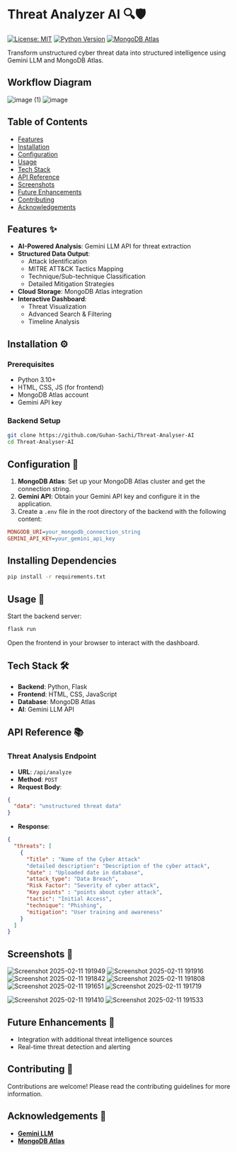# Threat Analyzer AI 🔍🛡️

[![License: MIT](https://img.shields.io/badge/License-MIT-yellow.svg)](https://opensource.org/licenses/MIT)
[![Python Version](https://img.shields.io/badge/Python-3.10%2B-blue.svg)](https://www.python.org/)
[![MongoDB Atlas](https://img.shields.io/badge/MongoDB-Cloud-green.svg)](https://www.mongodb.com/atlas)

Transform unstructured cyber threat data into structured intelligence using Gemini LLM and MongoDB Atlas.

## Workflow Diagram
![image (1)](https://github.com/user-attachments/assets/a20275ba-4c2f-48f7-b24a-ae6b176be8f6)
![image](https://github.com/user-attachments/assets/b3f13ae0-23d4-4122-965f-cb2668ebed6b)



## Table of Contents
- [Features](https://github.com/Guhan-Sachi/Threat-Analyser-AI/blob/main/README.md#features-)
- [Installation](https://github.com/Guhan-Sachi/Threat-Analyser-AI/blob/main/README.md#installation-%EF%B8%8F)
- [Configuration](https://github.com/Guhan-Sachi/Threat-Analyser-AI/blob/main/README.md#configuration-)
- [Usage](https://github.com/Guhan-Sachi/Threat-Analyser-AI/blob/main/README.md#usage-)
- [Tech Stack](https://github.com/Guhan-Sachi/Threat-Analyser-AI/blob/main/README.md#tech-stack-%EF%B8%8F)
- [API Reference](https://github.com/Guhan-Sachi/Threat-Analyser-AI/blob/main/README.md#api-reference-)
- [Screenshots](https://github.com/Guhan-Sachi/Threat-Analyser-AI/blob/main/README.md#screenshots-)
- [Future Enhancements](https://github.com/Guhan-Sachi/Threat-Analyser-AI/blob/main/README.md#future-enhancements-)
- [Contributing](https://github.com/Guhan-Sachi/Threat-Analyser-AI/blob/main/README.md#contributing-)
- [Acknowledgements](https://github.com/Guhan-Sachi/Threat-Analyser-AI/blob/main/README.md#acknowledgements-)

## Features ✨
- **AI-Powered Analysis**: Gemini LLM API for threat extraction
- **Structured Data Output**:
  - Attack Identification
  - MITRE ATT&CK Tactics Mapping
  - Technique/Sub-technique Classification
  - Detailed Mitigation Strategies
- **Cloud Storage**: MongoDB Atlas integration
- **Interactive Dashboard**:
  - Threat Visualization
  - Advanced Search & Filtering
  - Timeline Analysis

## Installation ⚙️

### Prerequisites
- Python 3.10+
- HTML, CSS, JS (for frontend)
- MongoDB Atlas account
- Gemini API key

### Backend Setup
```bash
git clone https://github.com/Guhan-Sachi/Threat-Analyser-AI
cd Threat-Analyser-AI
```

## Configuration 🔧

1. **MongoDB Atlas**: Set up your MongoDB Atlas cluster and get the connection string.
2. **Gemini API**: Obtain your Gemini API key and configure it in the application.
3. Create a `.env` file in the root directory of the backend with the following content:

```ini
MONGODB_URI=your_mongodb_connection_string
GEMINI_API_KEY=your_gemini_api_key
```

## Installing Dependencies
```bash
pip install -r requirements.txt
```

## Usage 🚀

Start the backend server:
```bash
flask run
```

Open the frontend in your browser to interact with the dashboard.

## Tech Stack 🛠️
- **Backend**: Python, Flask
- **Frontend**: HTML, CSS, JavaScript
- **Database**: MongoDB Atlas
- **AI**: Gemini LLM API

## API Reference 📚

### Threat Analysis Endpoint
- **URL**: `/api/analyze`
- **Method**: `POST`
- **Request Body**:

```json
{
  "data": "unstructured threat data"
}
```

- **Response**:

```json
{
  "threats": [
    {
      "Title" : "Name of the Cyber Attack"
      "detailed description": "Description of the cyber attack",
      "date" : "Uploaded date in database",
      "attack_type": "Data Breach",
      "Risk Factor": "Severity of cyber attack",
      "Key points" : "points about cyber attack",
      "tactic": "Initial Access",
      "technique": "Phishing",
      "mitigation": "User training and awareness"
    }
  ]
}
```

## Screenshots 📸
![Screenshot 2025-02-11 191949](https://github.com/user-attachments/assets/08c1e4fc-e865-4c74-8496-127e7c5a1f7e)
![Screenshot 2025-02-11 191916](https://github.com/user-attachments/assets/132d234d-cf36-4991-a303-6713b23dd697)
![Screenshot 2025-02-11 191842](https://github.com/user-attachments/assets/75429c1e-98a1-48e5-8816-374f2cf6a56c)
![Screenshot 2025-02-11 191808](https://github.com/user-attachments/assets/f0437f37-a9b0-4dd3-9486-c23d0b4cd2fc)
![Screenshot 2025-02-11 191651](https://github.com/user-attachments/assets/4d00542e-2eb5-4538-8418-fddd1c96e1a0)
![Screenshot 2025-02-11 191719](https://github.com/user-attachments/assets/a4872420-016f-4965-b2da-a9df8ae7e60e)


![Screenshot 2025-02-11 191410](https://github.com/user-attachments/assets/85ef3254-75b6-43cf-b407-81eb51b6de10)
![Screenshot 2025-02-11 191533](https://github.com/user-attachments/assets/81ef4907-2641-4d7a-aa7a-5b215dcb6cf2)







## Future Enhancements 🚀
- Integration with additional threat intelligence sources
- Real-time threat detection and alerting

## Contributing 🤝
Contributions are welcome! Please read the contributing guidelines for more information.


## Acknowledgements 🙏
- **[Gemini LLM](https://aistudio.google.com/)**
- **[MongoDB Atlas](https://www.mongodb.com/atlas)**
